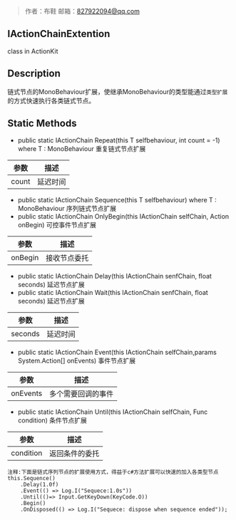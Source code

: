 >作者：布鞋     邮箱：827922094@qq.com

## IActionChainExtention

class in ActionKit

## Description

链式节点的MonoBehaviour扩展，使继承MonoBehaviour的类型能通过```类型扩展```的方式快速执行各类链式节点。

## Static Methods

* public static IActionChain Repeat<T>(this T selfbehaviour, int count = -1) where T : MonoBehaviour      重复链式节点扩展

| 参数  | 描述     |
| ----- | -------- |
| count | 延迟时间 |

* public static IActionChain Sequence<T>(this T selfbehaviour) where T : MonoBehaviour      序列链式节点扩展
*  public static IActionChain OnlyBegin(this IActionChain selfChain, Action<OnlyBeginAction> onBegin)   可控事件节点扩展

| 参数    | 描述         |
| ------- | ------------ |
| onBegin | 接收节点委托 |
*  public static IActionChain Delay(this IActionChain senfChain, float seconds) 延迟节点扩展
*  public static IActionChain Wait(this IActionChain senfChain, float seconds)  延迟节点扩展

| 参数    | 描述     |
| ------- | -------- |
| seconds | 延迟时间 |

* public static IActionChain Event(this IActionChain selfChain,params System.Action[] onEvents)  事件节点扩展

| 参数     | 描述               |
| -------- | ------------------ |
| onEvents | 多个需要回调的事件 |

* public static IActionChain Until(this IActionChain selfChain, Func<bool> condition)   条件节点扩展

| 参数      | 描述           |
| --------- | -------------- |
| condition | 返回条件的委托 |

``` 
注释:下面是链式序列节点的扩展使用方式，得益于c#方法扩展可以快速的加入各类型节点
this.Sequence()
    .Delay(1.0f)
    .Event(() => Log.I("Sequece:1.0s"))
    .Until(()=> Input.GetKeyDown(KeyCode.O))
    .Begin()
    .OnDisposed(() => Log.I("Sequece: dispose when sequence ended"));
```

